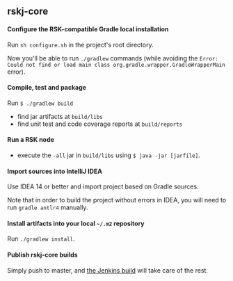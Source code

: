 
## rskj-core

#### Configure the RSK-compatible Gradle local installation

Run `sh configure.sh` in the project's root directory.

Now you'll be able to run `./gradlew` commands (while avoiding the `Error: Could not find or load main class org.gradle.wrapper.GradleWrapperMain` error).

#### Compile, test and package

Run `$ ./gradlew build`

 - find jar artifacts at `build/libs`
 - find unit test and code coverage reports at `build/reports`

#### Run a RSK node

 - execute the `-all` jar in `build/libs` using `$ java -jar [jarfile]`.

#### Import sources into IntelliJ IDEA

Use IDEA 14 or better and import project based on Gradle sources.

Note that in order to build the project without errors in IDEA, you will need to run `gradle antlr4` manually.

#### Install artifacts into your local `~/.m2` repository

Run `./gradlew install`.

#### Publish rskj-core builds

Simply push to master, and [the Jenkins build](https://jenkins.rsk.co/) will take care of the rest.

